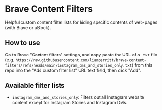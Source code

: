 # Brave Content Filters

Helpful custom content filter lists for hiding specific contents of web-pages (with Brave or uBlock).

## How to use

Go to Brave "Content filters" settings, and copy-paste the URL of a `.txt` file (e.g. `https://raw.githubusercontent.com/liamperritt/brave-content-filters/refs/heads/main/instagram_dms_and_stories_only.txt`) from this repo into the "Add custom filter list" URL text field, then click "Add".

## Available filter lists

* `instagram_dms_and_stories_only`: Filters out all Instagram website content except for Instagram Stories and Instagram DMs.
